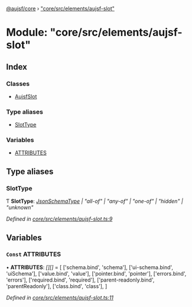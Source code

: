 [@aujsf/core](../README.md) › ["core/src/elements/aujsf-slot"](_core_src_elements_aujsf_slot_.md)

# Module: "core/src/elements/aujsf-slot"

## Index

### Classes

* [AujsfSlot](../classes/_core_src_elements_aujsf_slot_.aujsfslot.md)

### Type aliases

* [SlotType](_core_src_elements_aujsf_slot_.md#slottype)

### Variables

* [ATTRIBUTES](_core_src_elements_aujsf_slot_.md#const-attributes)

## Type aliases

###  SlotType

Ƭ **SlotType**: *[JsonSchemaType](_core_src_models_json_schema_.md#jsonschematype) | "all-of" | "any-of" | "one-of" | "hidden" | "unknown"*

*Defined in [core/src/elements/aujsf-slot.ts:9](https://github.com/jbockle/au-jsonschema-form/blob/ffdfbe8/packages/core/src/elements/aujsf-slot.ts#L9)*

## Variables

### `Const` ATTRIBUTES

• **ATTRIBUTES**: *[][]* = [
  ['schema.bind', 'schema'],
  ['ui-schema.bind', 'uiSchema'],
  ['value.bind', 'value'],
  ['pointer.bind', 'pointer'],
  ['errors.bind', 'errors'],
  ['required.bind', 'required'],
  ['parent-readonly.bind', 'parentReadonly'],
  ['class.bind', 'class'],
]

*Defined in [core/src/elements/aujsf-slot.ts:11](https://github.com/jbockle/au-jsonschema-form/blob/ffdfbe8/packages/core/src/elements/aujsf-slot.ts#L11)*
